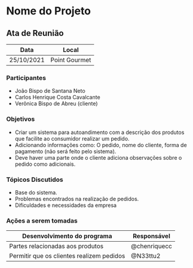 # Nome do Projeto


## Ata de Reunião

| Data       | Local         |
| ---------- | ------------- |
| 25/10/2021 | Point Gourmet |


### Participantes
* João Bispo de Santana Neto
* Carlos Henrique Costa Cavalcante
* Verônica Bispo de Abreu (cliente)

### Objetivos
* Criar um sistema para autoandimento com a descrição dos produtos que facilite ao consumidor realizar um pedido.
* Adicionando informações como: O pedido, nome do cliente, forma de pagamento (não será feito pelo sistema).
* Deve haver uma parte onde o cliente adiciona observações sobre o pedido como adicionais.

### Tópicos Discutidos
* Base do sistema.
* Problemas encontrados na realização de pedidos.
* Dificuldades e necessidades da empresa 

### Ações a serem tomadas
| Desenvolvimento do programa               | Responsável  |
| ----------------------------------------- | ------------ |
| Partes relacionadas aos produtos          | @chenriquecc |
| Permitir que os clientes realizem pedidos | @N33ttu2     |

